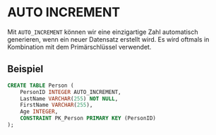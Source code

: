 # AUTO INCREMENT

Mit `AUTO_INCREMENT` können wir eine einzigartige Zahl automatisch generieren, wenn ein neuer Datensatz erstellt wird. Es wird oftmals in Kombination mit dem Primärschlüssel verwendet.

## Beispiel

````SQL
CREATE TABLE Person (
    PersonID INTEGER AUTO_INCREMENT,
    LastName VARCHAR(255) NOT NULL,
    FirstName VARCHAR(255),
    Age INTEGER,
    CONSTRAINT PK_Person PRIMARY KEY (PersonID)
); 
````
